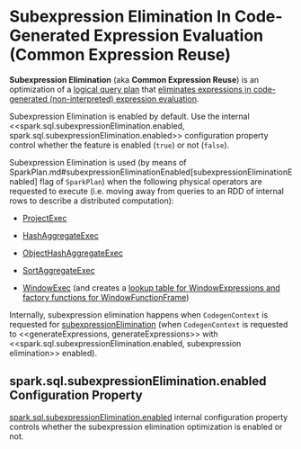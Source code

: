 # Subexpression Elimination In Code-Generated Expression Evaluation (Common Expression Reuse)

**Subexpression Elimination** (aka **Common Expression Reuse**) is an optimization of a [logical query plan](logical-operators/LogicalPlan.md) that [eliminates expressions in code-generated (non-interpreted) expression evaluation](whole-stage-code-generation/CodegenContext.md#subexpressionElimination).

Subexpression Elimination is enabled by default. Use the internal <<spark.sql.subexpressionElimination.enabled, spark.sql.subexpressionElimination.enabled>> configuration property control whether the feature is enabled (`true`) or not (`false`).

Subexpression Elimination is used (by means of SparkPlan.md#subexpressionEliminationEnabled[subexpressionEliminationEnabled] flag of `SparkPlan`) when the following physical operators are requested to execute (i.e. moving away from queries to an RDD of internal rows to describe a distributed computation):

* [ProjectExec](physical-operators/ProjectExec.md#doExecute)

* [HashAggregateExec](physical-operators/HashAggregateExec.md#doExecute)

* [ObjectHashAggregateExec](physical-operators/ObjectHashAggregateExec.md#doExecute)

* [SortAggregateExec](physical-operators/SortAggregateExec.md#doExecute)

* [WindowExec](physical-operators/WindowExec.md#doExecute) (and creates a [lookup table for WindowExpressions and factory functions for WindowFunctionFrame](physical-operators/WindowExec.md#windowFrameExpressionFactoryPairs))

Internally, subexpression elimination happens when `CodegenContext` is requested for [subexpressionElimination](whole-stage-code-generation/CodegenContext.md#subexpressionElimination) (when `CodegenContext` is requested to <<generateExpressions, generateExpressions>> with <<spark.sql.subexpressionElimination.enabled, subexpression elimination>> enabled).

## <span id="spark.sql.subexpressionElimination.enabled"> spark.sql.subexpressionElimination.enabled Configuration Property

[spark.sql.subexpressionElimination.enabled](configuration-properties.md#spark.sql.subexpressionElimination.enabled) internal configuration property controls whether the subexpression elimination optimization is enabled or not.

